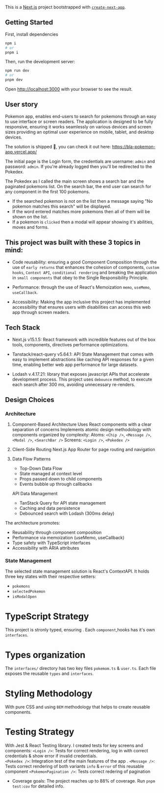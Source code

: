 This is a [Next.js](https://nextjs.org) project bootstrapped with [`create-next-app`](https://nextjs.org/docs/app/api-reference/cli/create-next-app).

## Getting Started

First, install dependencies

```bash
npm i
# or
pnpm i
```

Then, run the development server:

```bash
npm run dev
# or
pnpm dev
```

Open [http://localhost:3000](http://localhost:3000) with your browser to see the result.

## User story

Pokemon app, enables end-users to search for pokemons through an easy to use interface or screen readers. The application is designed to be fully responsive, ensuring it works seamlessly on various devices and screen sizes providing an optimal user experience on mobile, tablet, and desktop devices.

The solution is shipped 🚀, you can check it out here: https://bla-pokemon-app.vercel.app/

The initial page is the Login form, the credentials are username: `admin` and password: `admin`. If you're already logged then you'll be redirected to the Pokedex.

The Pokedex as I called the main screen shows a search bar and the paginated pokemons list. On the search bar, the end user can search for any component in the first 100 pokemons.

- If the searched pokemon is not on the list then a message saying "No pokemon matches this search" will be displayed.
- If the word entered matches more pokemons then all of them will be shown on the list.
- If a pokemon is `clicked` then a modal will appear showing it's abilities, moves and forms.

## This project was built with these 3 topics in mind:

- Code reusability: ensuring a good Component Composition through the use of `early returns` that enhances the cohesion of components, `custom hooks`, `Context API`, `conditional rendering` and breaking the application in `small components` that obey to the Single Responsibility Principle.

- Performance: through the use of React's Memoization `memo`, `useMemo`, `useCallback`.

- Accessibility: Making the app inclusive this project has implemented accessibility that ensures users with disabilities can access this web app through screen readers.

## Tech Stack

- Next.js v15.1.5: React framework with incredible features out of the box tools, components, directives performance optimizations.

- Tanstack/react-query v5.64.1: API State Management that comes with easy to implement abstractions like caching API responses for a given time, enabling better web app performance for large datasets.

- Lodash v.4.17.21: library that exposes javascript APIs that accelerate development process. This project uses `debounce` method, to execute each search after 300 ms, avoiding unnecessary re-renders.

## Design Choices

### Architecture

1. Component-Based Architecture
   Uses React components with a clear separation of concerns
   Implements atomic design methodology with components organized by complexity:
   Atoms: `<Chip />`, `<Message />`, `<Modal />`, `<SearchBar />`
   Screens: `<Login />`, `<Pokedex />`

2. Client-Side Routing
   Next.js App Router for page routing and navigation

3. Data Flow Patterns

   - Top-Down Data Flow
   - State managed at context level
   - Props passed down to child components
   - Events bubble up through callbacks

   API Data Management

   - TanStack Query for API state management
   - Caching and data persistence
   - Debounced search with Lodash (300ms delay)

The architecture promotes:

- Reusability through component composition
- Performance via memoization (useMemo, useCallback)
- Type safety with TypeScript interfaces
- Accessibility with ARIA attributes

### State Management

The selected state management solution is React's ContextAPI. It holds three key states with their respective setters:

- `pokemons`
- `selectedPokemon`
- `isModalOpen`

# TypeScript Strategy

This project is stronly typed, ensuring . Each `component`,hooks has it's own `interfaces`.

# Types organization

The `interfaces/` directory has two key files `pokemom.ts` & `user.ts`. Each file exposes the reusable `types` and `interfaces`.

# Styling Methodology

With pure CSS and using `BEM` methodology that helps to create reusable components.

# Testing Strategy

With Jest & React Testing library. I created tests for key screens and components:
`<Login />`: Tests for correct rendering, log in with correct credentials & show error if invalid credentials.  
`<Pokedex />`: Integration test of the main features of the app .
`<Message />`: Tests correct rendering of both variants `info` & `error` of this reusable component
`<PokemonPagination />`: Tests correct redering of pagination

- Coverage goals: The project reaches up to 88% of coverage. Run `pnpm test:cov` for detailed info.
